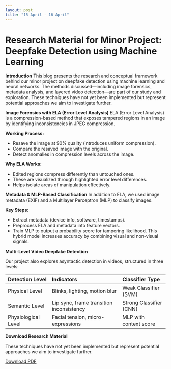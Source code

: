```yaml
---
layout: post
title: "15 April - 16 April"
---
```


# Research Material for Minor Project: Deepfake Detection using Machine Learning

**Introduction**
This blog presents the research and conceptual framework behind our minor project on deepfake detection using machine learning and neural networks. The methods discussed—including image forensics, metadata analysis, and layered video detection—are part of our study and exploration. These techniques have not yet been implemented but represent potential approaches we aim to investigate further.

**Image Forensics with ELA (Error Level Analysis)**
ELA (Error Level Analysis) is a compression-based method that exposes tampered regions in an image by identifying inconsistencies in JPEG compression.

**Working Process:**

- Resave the image at 90% quality (introduces uniform compression).
- Compare the resaved image with the original.
- Detect anomalies in compression levels across the image.

**Why ELA Works:**

- Edited regions compress differently than untouched ones.
- These are visualized through highlighted error level differences.
- Helps isolate areas of manipulation effectively.

**Metadata & MLP-Based Classification**
In addition to ELA, we used image metadata (EXIF) and a Multilayer Perceptron (MLP) to classify images.

**Key Steps:**

- Extract metadata (device info, software, timestamps).
- Preprocess ELA and metadata into feature vectors.
- Train MLP to output a probability score for tampering likelihood.
  This hybrid model increases accuracy by combining visual and non-visual signals.

**Multi-Level Video Deepfake Detection**

Our project also explores asyntactic detection in videos, structured in three levels:

| Detection Level     | Indicators                               | Classifier Type         |
| :------------------ | :--------------------------------------- | :---------------------- |
| Physical Level      | Blinks, lighting, motion blur            | Weak Classifier (SVM)   |
| Semantic Level      | Lip sync, frame transition inconsistency | Strong Classifier (CNN) |
| Physiological Level | Facial tension, micro-expressions        | MLP with context score  |

**Download Research Material**

These techniques have not yet been implemented but represent potential approaches we aim to investigate further.

[Download PDF](file.pdf)